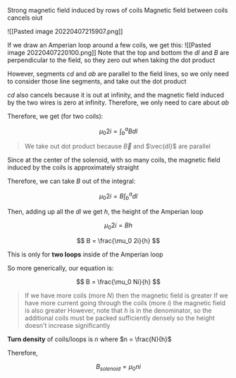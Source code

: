Strong magnetic field induced by rows of coils
Magnetic field between coils cancels oiut

![[Pasted image 20220407215907.png]]

If we draw an Amperian loop around a few coils, we get this:
![[Pasted image 20220407220100.png]]
Note that the top and bottom the $dl$ and $B$ are perpendicular to the field, so they zero out when taking the dot product

However, segments $cd$ and $ab$ are parallel to the field lines, so we only need to consider those line segments, and take out the dot product

$cd$ also cancels because it is out at infinity, and the magnetic field induced by the two wires is zero at infinity. Therefore, we only need to care about $ab$

Therefore, we get (for two coils):

$$
\mu_0 2i = \int_b^a{Bdl}
$$

> We take out dot product because $\vec{B}$ and $\vec{dl}$ are parallel

Since at the center of the solenoid, with so many coils, the magnetic field induced by the coils is approximately straight

Therefore, we can take $B$ out of the integral:

$$
\mu_0 2i = B\int_b^a{dl}
$$

Then, adding up all the $dl$ we get $h$, the height of the Amperian loop

$$
\mu_0 2i = Bh
$$

$$
B = \frac{\mu_0 2i}{h}
$$

This is only for **two loops** inside of the Amperian loop

So more generically, our equation is:

$$
B = \frac{\mu_0 Ni}{h}
$$

> If we have more coils (more $N$) then the magnetic field is greater
> If we have more current going through the coils (more $i$) the magnetic field is also greater
> However, note that $h$ is in the denominator, so the additional coils must be packed sufficiently densely so the height doesn't increase significantly

**Turn density** of coils/loops is $n$ where $n = \frac{N}{h}$

Therefore,

$$
B_{solenoid} = \mu_0 ni
$$